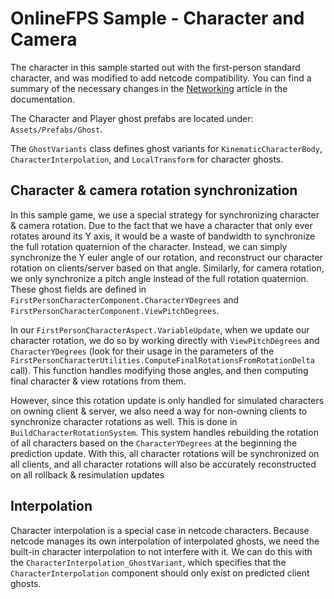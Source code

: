 

# OnlineFPS Sample - Character and Camera

The character in this sample started out with the first-person standard character, and was modified to add netcode compatibility. You can find a summary of the necessary changes in the [Networking](https://docs.unity3d.com/Packages/com.unity.charactercontroller@latest/index.html?subfolder=/manual/networking.html) article in the documentation.

The Character and Player ghost prefabs are located under: `Assets/Prefabs/Ghost`.

The `GhostVariants` class defines ghost variants for `KinematicCharacterBody`, `CharacterInterpolation`, and `LocalTransform` for character ghosts.


## Character & camera rotation synchronization

In this sample game, we use a special strategy for synchronizing character & camera rotation. Due to the fact that we have a character that only ever rotates around its Y axis, it would be a waste of bandwidth to synchronize the full rotation quaternion of the character. Instead, we can simply synchronize the Y euler angle of our rotation, and reconstruct our character rotation on clients/server based on that angle. Similarly, for camera rotation, we only synchronize a pitch angle instead of the full rotation quaternion. These ghost fields are defined in `FirstPersonCharacterComponent.CharacterYDegrees` and `FirstPersonCharacterComponent.ViewPitchDegrees`.

In our `FirstPersonCharacterAspect.VariableUpdate`, when we update our character rotation, we do so by working directly with `ViewPitchDegrees` and `CharacterYDegrees` (look for their usage in the parameters of the `FirstPersonCharacterUtilities.ComputeFinalRotationsFromRotationDelta` call). This function handles modifying those angles, and then computing final character & view rotations from them. 

However, since this rotation update is only handled for simulated characters on owning client & server, we also need a way for non-owning clients to synchronize character rotations as well. This is done in `BuildCharacterRotationSystem`. This system handles rebuilding the rotation of all characters based on the `CharacterYDegrees` at the beginning the prediction update. With this, all character rotations will be synchronized on all clients, and all character rotations will also be accurately reconstructed on all rollback & resimulation updates


## Interpolation

Character interpolation is a special case in netcode characters. Because netcode manages its own interpolation of interpolated ghosts, we need the built-in character interpolation to not interfere with it. We can do this with the `CharacterInterpolation_GhostVariant`, which specifies that the `CharacterInterpolation` component should only exist on predicted client ghosts.

